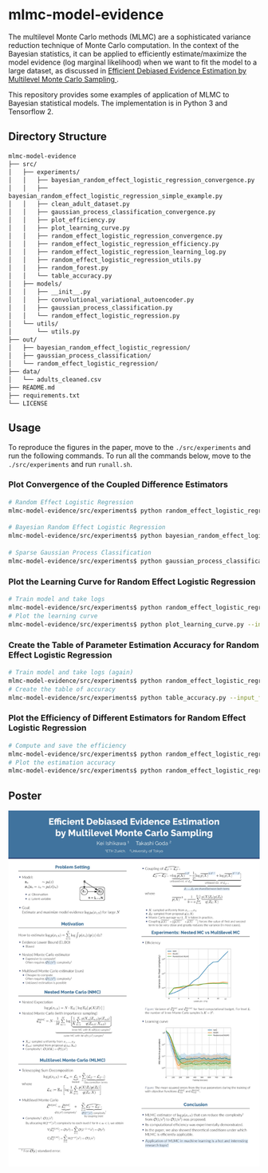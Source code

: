 # mlmc-model-evidence

The multilevel Monte Carlo methods (MLMC) are a sophisticated variance reduction technique of Monte Carlo computation. In the context of the Bayesian statistics, it can be applied to efficiently estimate/maximize the model evidence (log marginal likelihood) when we want to fit the model to a large dataset, as discussed in [Efficient Debiased Evidence Estimation by Multilevel Monte Carlo Sampling
](https://arxiv.org/abs/2001.04676).

This repository provides some examples of application of MLMC to Bayesian statistical models. The implementation is in Python 3 and Tensorflow 2.

## Directory Structure

```
mlmc-model-evidence
├── src/
│   ├── experiments/
│   │   ├── bayesian_random_effect_logistic_regression_convergence.py
│   │   ├── bayesian_random_effect_logistic_regression_simple_example.py
│   │   ├── clean_adult_dataset.py
│   │   ├── gaussian_process_classification_convergence.py
│   │   ├── plot_efficiency.py
│   │   ├── plot_learning_curve.py
│   │   ├── random_effect_logistic_regression_convergence.py
│   │   ├── random_effect_logistic_regression_efficiency.py
│   │   ├── random_effect_logistic_regression_learning_log.py
│   │   ├── random_effect_logistic_regression_utils.py
│   │   ├── random_forest.py
│   │   └── table_accuracy.py
│   ├── models/
│   │   ├── __init__.py
│   │   ├── convolutional_variational_autoencoder.py
│   │   ├── gaussian_process_classification.py
│   │   └── random_effect_logistic_regression.py
│   └── utils/
│       └── utils.py
├── out/
│   ├── bayesian_random_effect_logistic_regression/
│   ├── gaussian_process_classification/
│   └── random_effect_logistic_regression/
├── data/
│   └── adults_cleaned.csv
├── README.md
├── requirements.txt
└── LICENSE
```



## Usage

To reproduce the figures in the paper, move to the `./src/experiments` and run the following commands. To run all the commands below, move to the `./src/experiments` and run `runall.sh`.

### Plot Convergence of the Coupled Difference Estimators

```bash
# Random Effect Logistic Regression
mlmc-model-evidence/src/experiments$ python random_effect_logistic_regression_convergence.py

# Bayesian Random Effect Logistic Regression
mlmc-model-evidence/src/experiments$ python bayesian_random_effect_logistic_regression_convergence.py

# Sparse Gaussian Process Classification
mlmc-model-evidence/src/experiments$ python gaussian_process_classification_convergence.py
```

### Plot the Learning Curve for Random Effect Logistic Regression

```bash
# Train model and take logs
mlmc-model-evidence/src/experiments$ python random_effect_logistic_regression_learning_log.py --output_file  ../../out/random_effect_logistic_regression/learning_log.csv
# Plot the learning curve
mlmc-model-evidence/src/experiments$ python plot_learning_curve.py --input_files ../../out/random_effect_logistic_regression/learning_log.csv --output_file  ../../out/random_effect_logistic_regression/learning_curve.pdf
```

### Create the Table of Parameter Estimation Accuracy for Random Effect Logistic Regression

```bash
# Train model and take logs (again)
mlmc-model-evidence/src/experiments$ python random_effect_logistic_regression_learning_log.py --output_file  ../../out/random_effect_logistic_regression/learning_log.csv
# Create the table of accuracy
mlmc-model-evidence/src/experiments$ python table_accuracy.py --input_files ../../out/random_effect_logistic_regression/learning_log.csv --output_file  ../../out/random_effect_logistic_regression/accuracy.csv
```

### Plot the Efficiency of Different Estimators for Random Effect Logistic Regression

```bash
# Compute and save the efficiency
mlmc-model-evidence/src/experiments$ python random_effect_logistic_regression_efficiency.py --output_file  ../../out/random_effect_logistic_regression/efficiency.csv
# Plot the estimation accuracy
mlmc-model-evidence/src/experiments$ python random_effect_logistic_regression_efficiency.py --input_files ../../out/random_effect_logistic_regression/efficiency.csv --output_file  ../../out/random_effect_logistic_regression/efficiency.pdf
```

## Poster
![image](./uai_poster.jpg)
